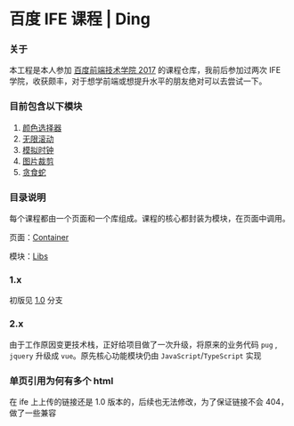 # 百度 IFE 课程 | Ding

### 关于

本工程是本人参加 [百度前端技术学院 2017](http://ife.baidu.com) 的课程仓库，我前后参加过两次 IFE 学院，收获颇丰，对于想学前端或想提升水平的朋友绝对可以去尝试一下。

### 目前包含以下模块

1.  [颜色选择器](https://ding-js.github.io/ife/public/dist/colorpicker.html)
2.  [无限滚动](https://ding-js.github.io/ife/public/dist/infinite-scroll.html)
3.  [模拟时钟](https://ding-js.github.io/ife/public/dist/clock.html)
4.  [图片裁剪](https://ding-js.github.io/ife/public/dist/cropper.html)
5.  [贪食蛇](https://ding-js.github.io/ife/public/dist/snake.html)

### 目录说明

每个课程都由一个页面和一个库组成。课程的核心都封装为模块，在页面中调用。

页面：[Container](https://github.com/ding-js/ife/tree/master/src/containers)

模块：[Libs](https://github.com/ding-js/ife/tree/master/src/libs)

### 1.x

初版见 [1.0](https://github.com/ding-js/ife/tree/1.0) 分支

### 2.x

由于工作原因变更技术栈，正好给项目做了一次升级，将原来的业务代码 `pug` , `jquery` 升级成 `vue`。原先核心功能模块仍由 `JavaScript`/`TypeScript` 实现

### 单页引用为何有多个 html

在 ife 上上传的链接还是 1.0 版本的，后续也无法修改，为了保证链接不会 404，做了一些兼容
